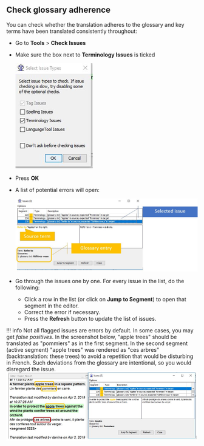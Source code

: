 ## Check glossary adherence

You can check whether the translation adheres to the glossary and key terms have been translated consistently throughout:

- Go to **Tools** > **Check Issues**
- Make sure the box next to **Terminology Issues** is ticked

   ![](../_img/35_terminology_issues.jpg)

- Press **OK**
- A list of potential errors will open:

   ![](../_img/36_error_report_terminology.jpg)

- Go through the issues one by one. For every issue in the list, do the following:

   - Click a row in the list (or click on **Jump to Segment**) to open that segment in the editor.
   - Correct the error if necessary.
   - Press the **Refresh** button to update the list of issues.

<!-- prettier-ignore -->
!!! info
    Not all flagged issues are errors by default. In some cases, you may get _false positives_. In the screenshot below, "apple trees" should be translated as "pommiers" as in the first segment. In the second segment (active segment) "apple trees" was rendered as "ces arbres" (backtranslation: these trees) to avoid a repetition that would be disturbing in French. Such deviations from the glossary are intentional, so you would disregard the issue.
    ![](../_img/37_false_positive.jpg)
